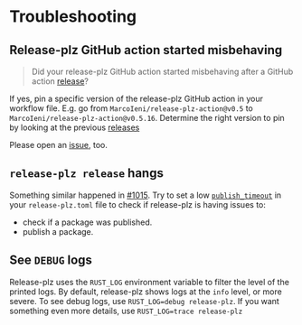 # Troubleshooting

## Release-plz GitHub action started misbehaving

> Did your release-plz GitHub action started misbehaving after a GitHub action [release](https://github.com/MarcoIeni/release-plz-action/releases)?

If yes, pin a specific version of the release-plz GitHub action in your workflow file.
E.g. go from `MarcoIeni/release-plz-action@v0.5` to `MarcoIeni/release-plz-action@v0.5.16`.
Determine the right version to pin by looking at the previous [releases](https://github.com/MarcoIeni/release-plz-action/releases)

Please open an [issue](https://github.com/MarcoIeni/release-plz/issues), too.

## `release-plz release` hangs

Something similar happened in [#1015](https://github.com/MarcoIeni/release-plz/issues/1015).
Try to set a low [`publish_timeout`](./config.md#the-publish_timeout-field)
in your `release-plz.toml` file to check if release-plz
is having issues to:

- check if a package was published.
- publish a package.

## See `DEBUG` logs

Release-plz uses the `RUST_LOG` environment variable to filter the level of the printed logs.
By default, release-plz shows logs at the `info` level, or more severe.
To see debug logs, use `RUST_LOG=debug release-plz`.
If you want something even more details, use `RUST_LOG=trace release-plz`
